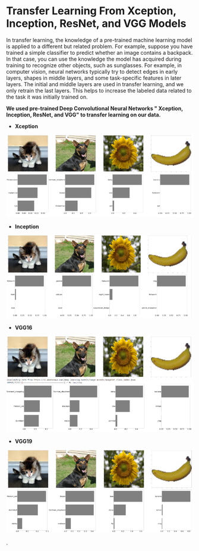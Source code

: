 # Transfer Learning From Xception, Inception, ResNet, and VGG Models


In transfer learning, the knowledge of a pre-trained machine learning model is applied to a different but related problem. For example, suppose you have trained a simple classifier to predict whether an image contains a backpack. In that case, you can use the knowledge the model has acquired during training to recognize other objects, such as sunglasses. For example, in computer vision, neural networks typically try to detect edges in early layers, shapes in middle layers, and some task-specific features in later layers. The initial and middle layers are used in transfer learning, and we only retrain the last layers. This helps to increase the labeled data related to the task it was initially trained on.

**We used pre-trained Deep Convolutional Neural Networks " Xception, Inception, ResNet, and VGG" to transfer learning on our data.**

* **Xception**
 
 ![](https://github.com/Fateme-Azizabadi/Transfer-Learning-From-Xception-Inception-ResNet-and-VGG-Models/blob/main/Images/Xception.png)

* **Inception**
 
 ![](https://github.com/Fateme-Azizabadi/Transfer-Learning-From-Xception-Inception-ResNet-and-VGG-Models/blob/main/Images/Inception.png)

* **VGG16**
 
 ![](https://github.com/Fateme-Azizabadi/Transfer-Learning-From-Xception-Inception-ResNet-and-VGG-Models/blob/main/Images/VGG16.png)

* **VGG19**
 
 ![](https://github.com/Fateme-Azizabadi/Transfer-Learning-From-Xception-Inception-ResNet-and-VGG-Models/blob/main/Images/VGG19.png)
 
 
.
